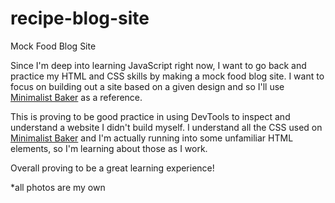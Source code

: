 # recipe-blog-site

Mock Food Blog Site

Since I'm deep into learning JavaScript right now, I want to go back and practice my HTML and CSS skills by making a mock food blog site. I want to focus on building out a site based on a given design and so I'll use [Minimalist Baker](https://minimalistbaker.com/) as a reference.

This is proving to be good practice in using DevTools to inspect and understand a website I didn't build myself. I understand all the CSS used on [Minimalist Baker](https://minimalistbaker.com/) and I'm actually running into some unfamiliar HTML elements, so I'm learning about those as I work.

Overall proving to be a great learning experience!

*all photos are my own